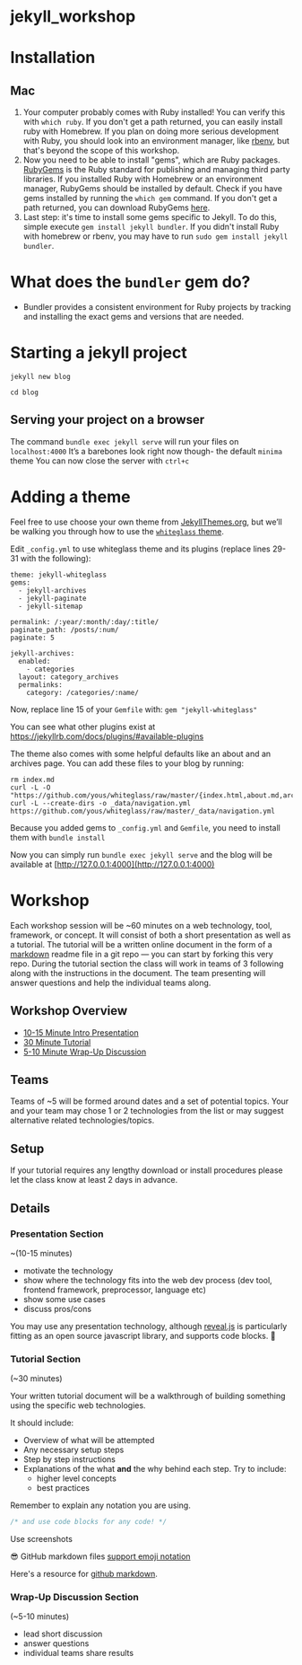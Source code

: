 # jekyll_workshop

# Installation
## Mac
1. Your computer probably comes with Ruby installed! You can verify this with `which ruby`. If you don't get a path returned, you can easily install ruby with Homebrew. If you plan on doing more serious development with Ruby, you should look into an environment manager, like [rbenv](https://github.com/rbenv/rbenv), but that's beyond the scope of this workshop.
2. Now you need to be able to install "gems", which are Ruby packages. [RubyGems](https://github.com/rubygems/rubygems) is the Ruby standard for publishing and managing third party libraries. If you installed Ruby with Homebrew or an environment manager, RubyGems should be installed by default. Check if you have gems installed by running the `which gem` command. If you don't get a path returned, you can download RubyGems [here](https://rubygems.org/pages/download/).
3. Last step: it's time to install some gems specific to Jekyll. To do this, simple execute `gem install jekyll bundler`. If you didn't install Ruby with homebrew or rbenv, you may have to run `sudo gem install jekyll bundler`.

# What does the `bundler` gem do?

- Bundler provides a consistent environment for Ruby projects by tracking and installing the exact gems and versions that are needed.

# Starting a jekyll project

`jekyll new blog`

`cd blog`

## Serving your project on a browser
The command `bundle exec jekyll serve` will run your files on `localhost:4000`
It’s a barebones look right now though- the default `minima` theme
You can now close the server with `ctrl+c`

# Adding a theme
Feel free to use choose your own theme from [JekyllThemes.org](http://jekyllthemes.org/), but we’ll be walking you through how to use the [`whiteglass` theme](https://github.com/yous/whiteglass).

Edit `_config.yml` to use whiteglass theme and its plugins (replace lines 29-31 with the following):


```
theme: jekyll-whiteglass
gems:
  - jekyll-archives
  - jekyll-paginate
  - jekyll-sitemap

permalink: /:year/:month/:day/:title/
paginate_path: /posts/:num/
paginate: 5

jekyll-archives:
  enabled:
    - categories
  layout: category_archives
  permalinks:
    category: /categories/:name/
```

Now, replace line 15 of your `Gemfile` with: `gem "jekyll-whiteglass"`

You can see what other plugins exist at https://jekyllrb.com/docs/plugins/#available-plugins

The theme also comes with some helpful defaults like an about and an archives page. You can add these files to your blog by running:
```
rm index.md
curl -L -O "https://github.com/yous/whiteglass/raw/master/{index.html,about.md,archives.md,feed.xml}"
curl -L --create-dirs -o _data/navigation.yml https://github.com/yous/whiteglass/raw/master/_data/navigation.yml
```

Because you added gems to `_config.yml` and `Gemfile`, you need to install them with `bundle install`

Now you can simply run `bundle exec jekyll serve` and the blog will be available at [http://127.0.0.1:4000](http://127.0.0.1:4000)

# Workshop

Each workshop session will be ~60 minutes on a web technology, tool, framework, or concept. It will consist of both a short presentation as well as a tutorial. The tutorial will be a written online document in the form of a [markdown](https://guides.github.com/features/mastering-markdown/) readme file in a git repo — you can start by forking this very repo. During the tutorial section the class will work in teams of 3 following along with the instructions in the document. The team presenting will answer questions and help the individual teams along.


## Workshop Overview

* [10-15 Minute Intro Presentation](#presentation-section)
* [30 Minute Tutorial](#tutorial-section)
* [5-10 Minute Wrap-Up Discussion](#wrap-up-discussion-section)

## Teams

Teams of ~5 will be formed around dates and a set of potential topics. Your and your team may chose 1 or 2 technologies from the list or may suggest alternative related technologies/topics.

## Setup

If your tutorial requires any lengthy download or install procedures please let the class know at least 2 days in advance.

## Details


### Presentation Section

~(10-15 minutes)

* motivate the technology
* show where the technology fits into the web dev process (dev tool, frontend framework, preprocessor, language etc)
* show some use cases
* discuss pros/cons

You may use any presentation technology, although [reveal.js](https://github.com/hakimel/reveal.js) is particularly fitting as an open source javascript library, and supports code blocks. :gem:

### Tutorial Section

(~30 minutes)

Your written tutorial document will be a walkthrough of building something using the specific web technologies.

It should include:

* Overview of what will be attempted
* Any necessary setup steps
* Step by step instructions
* Explanations of the what **and** the why behind each step. Try to include:
  * higher level concepts
  * best practices

Remember to explain any notation you are using.

```javascript
/* and use code blocks for any code! */
```

Use screenshots

:sunglasses: GitHub markdown files [support emoji notation](http://www.emoji-cheat-sheet.com/)

Here's a resource for [github markdown](https://guides.github.com/features/mastering-markdown/).

### Wrap-Up Discussion Section

(~5-10 minutes)

* lead short discussion
* answer questions
* individual teams share results
